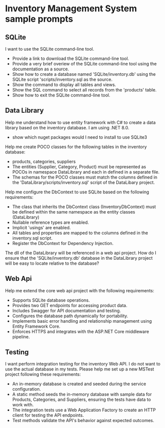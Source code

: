 # Inventory Management System sample prompts

## SQLite

I want to use the SQLite command-line tool.
- Provide a link to download the SQLite command-line tool.
- Provide a very brief overiew of the SQLite command-line tool using the documentation as a source.
- Show how to create a database named 'SQLite/inventory.db' using the SQLite script 'scripts/inventory.sql as the source. 
- Show the command to display all tables and views. 
- Show the SQL command to select all records from the 'products' table.
- Show how to exit the SQLite command-line tool.

## Data Library

Help me understand how to use entity framework with C# to create a data library based on the inventory database. I am using .NET 8.0.
- show which nuget packages would I need to install to use SQLite3

Help me create POCO classes for the following tables in the inventory database:
- products, categories, suppliers
- The entities (Supplier, Category, Product) must be represented as POCOs in namespace DataLibrary and each in defined in a separate file.
- The schemas for the POCO classes must match the columns defined in the 'DataLibrary/scripts/inventory.sql' script of the DataLibary project.

Help me configure the DbContext to use SQLite based on the following requirements:
- The class that inherits the DbContext class (InventoryDbContext)  must be defined within the same namespace  as the entity classes (DataLibrary)
- Nullable reference types are enabled.
- Implicit 'usings' are enabled.
- All tables and properties are mapped to the columns defined in the inventory.sql script.
- Register the DbContext for Dependency Injection.

The dll of the DataLibrary will be referenced in a web api project. How do I ensure that the 'SQLite/inventory.db' database in the DataLibrary project will be easy to locate relative to the database?

## Web Api

Help me extend the core web api project with the following requirements:
- Supports SQLite database operations.
- Provides two GET endpoints for accessing product data.
- Includes Swagger for API documentation and testing.
- Configures the database path dynamically for portability.
- Implements basic error handling and relationship management using Entity Framework Core.
- Enforces HTTPS and integrates with the ASP.NET Core middleware pipeline.


## Testing

I want perform integration testing for the inventory Web API. I do not want to use the actual database in my tests. Please help me set up a new MSTest project following these requirements:
- An in-memory database is created and seeded during the service configuration.
- A static method seeds the in-memory database with sample data for Products, Categories, and Suppliers, ensuring the tests have data to work with.
- The integration tests use a Web Application Factory to create an HTTP client for testing the API endpoints.
- Test methods validate the API's behavior against expected outcomes.





